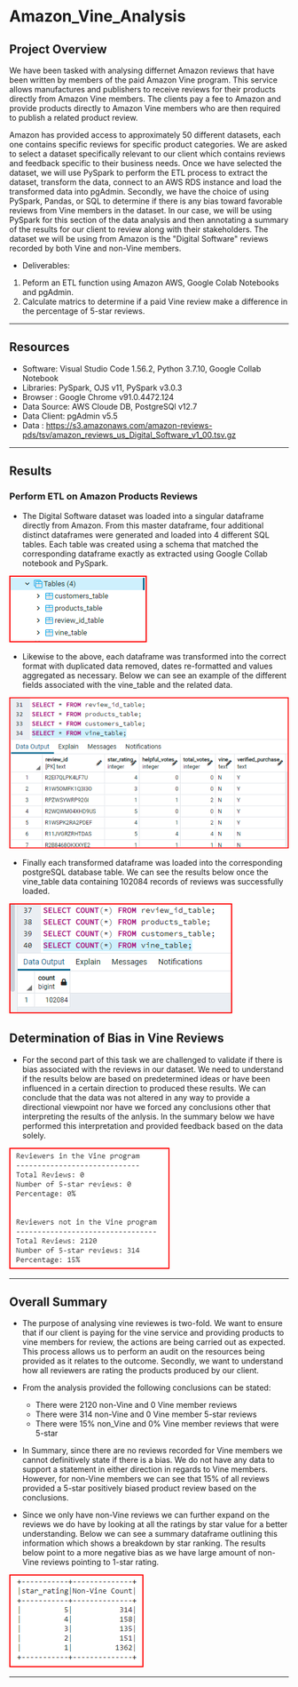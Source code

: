 # Amazon_Vine_Analysis

## Project Overview

We have been tasked with analysing differnet Amazon reviews that have been written by members of the paid Amazon Vine program. This service allows manufactures and publishers to receive reviews for their products directly from Amazon Vine members. The clients pay a fee to Amazon and provide products directly to Amazon Vine members who are then required to publish a related product review.

Amazon has provided access to approximately 50 different datasets, each one contains specific reviews for specific product categories. We are asked to  select a dataset specifically relevant to our client which contains reviews and feedback specific to their business needs. Once we have selected the dataset, we will use PySpark to perform the ETL process to extract the dataset, transform the data, connect to an AWS RDS instance and load the transformed data into pgAdmin. Secondly, we have the choice of using PySpark, Pandas, or SQL to determine if there is any bias toward favorable reviews from Vine members in the dataset. In our case, we will be using PySpark for this section of the data analysis and then annotating a summary of the results for our client to review along with their stakeholders. The dataset we will be using from Amazon is the "Digital Software" reviews recorded by both Vine and non-Vine members.

- Deliverables:

1. Peform an ETL function using Amazon AWS, Google Colab Notebooks and pgAdmin.
2. Calculate matrics to determine if a paid Vine review make a difference in the percentage of 5-star reviews.

------------------------------------------------------------------------------------------------------------

## Resources

- Software: Visual Studio Code 1.56.2, Python 3.7.10, Google Collab Notebook
- Libraries: PySpark, OJS v11, PySpark v3.0.3
- Browser : Google Chrome v91.0.4472.124
- Data Source: AWS Cloude DB, PostgreSQl v12.7
- Data Client: pgAdmin v5.5
- Data : <https://s3.amazonaws.com/amazon-reviews-pds/tsv/amazon_reviews_us_Digital_Software_v1_00.tsv.gz>

------------------------------------------------------------------------------------------------------------

## Results

### Perform ETL on Amazon Products Reviews

- The Digital Software dataset was loaded into a singular dataframe directly from Amazon. From this master dataframe, four additional distinct dataframes were generated and loaded into 4 different SQL tables. Each table was created using a schema that matched the corresponding dataframe exactly as extracted using Google Collab notebook and PySpark.

![Image1](images/1CreateTables_1.png)

- Likewise to the above, each dataframe was transformed into the correct format with duplicated data removed, dates re-formatted and values aggregated as necessary. Below we can see an example of the different fields associated with the vine_table and the related data.

![Image2](images/2LoadedTables1.png)

- Finally each transformed dataframe was loaded into the corresponding postgreSQL database table. We can see the results below once the vine_table data containing 102084 records of reviews was successfully loaded.

![Image3](images/3CountTableRows1.png)

## Determination of Bias in Vine Reviews

- For the second part of this task we are challenged to validate if there is bias associated with the reviews in our dataset. We need to understand if the results below are based on predetermined ideas or have been influenced in a certain direction to produced these results. We can conclude that the data was not altered in any way to provide a directional viewpoint nor have we forced any conclusions other that interpreting the results of the anlysis. In the summary below we have performed this interpretation and provided feedback based on the data solely.

![Image4](images/4VineSummary1.png)

------------------------------------------------------------------------------------------------------------

## Overall Summary

- The purpose of analysing vine reviewes is two-fold. We want to ensure that if our client is paying for the vine service and providing products to vine members for review, the actions are being carried out as expected. This process allows us to perform an audit on the resources being provided as it relates to the outcome. Secondly, we want to understand how all reviewers are rating the products produced by our client.

- From the analysis provided the following conclusions can be stated:
  - There were 2120 non-Vine and 0 Vine member reviews
  - There were 314 non-Vine and 0 Vine member 5-star reviews
  - There were 15% non_Vine and 0% Vine member reviews that were 5-star

- In Summary, since there are no reviews recorded for Vine members we cannot definitively state if there is a bias. We do not have any data to support a statement in either direction in regards to Vine members. However, for non-Vine members we can see that 15% of all reviews provided a 5-star positively biased product review based on the conclusions.

- Since we only have non-Vine reviews we can further expand on the reviews we do have by looking at all the ratings by star value for a better understanding. Below we can see a summary dataframe outlining this information which shows a breakdown by star ranking. The results below point to a more negative bias as we have large amount of non-Vine reviews pointing to 1-star rating.

![Image5](images/5Additional1.png)

------------------------------------------------------------------------------------------------------------
